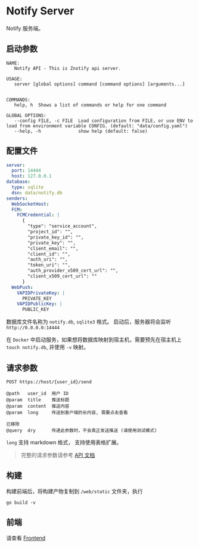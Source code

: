 # Notify Server

Notify 服务端。

## 启动参数

```shell
NAME:
   Notify API - This is Znotify api server.

USAGE:
   server [global options] command [command options] [arguments...]


COMMANDS:
   help, h  Shows a list of commands or help for one command

GLOBAL OPTIONS:
   --config FILE, -c FILE  Load configuration from FILE, or use ENV to load from environment variable CONFIG. (default: "data/config.yaml")
   --help, -h              show help (default: false)
```

## 配置文件

```yaml
server:
  port: 14444
  host: 127.0.0.1
database:
  type: sqlite
  dsn: data/notify.db
senders:
  WebSocketHost:
  FCM:
    FCMCredential: |
      {
        "type": "service_account",
        "project_id": "",
        "private_key_id": "",
        "private_key": "",
        "client_email": "",
        "client_id": "",
        "auth_uri": "",
        "token_uri": "",
        "auth_provider_x509_cert_url": "",
        "client_x509_cert_url": ""
      }
  WebPush:
    VAPIDPrivateKey: |
      PRIVATE_KEY
    VAPIDPublicKey: |
      PUBLIC_KEY
```

数据库文件名称为 `notify.db`, `sqlite3` 格式。
启动后，服务器将会监听 `http://0.0.0.0:14444` 

在 `Docker` 中启动服务，如果想将数据库映射到宿主机，需要预先在宿主机上 `touch notify.db`, 并使用 `-v` 映射。

## 请求参数
```
POST https://host/{user_id}/send

@path   user_id  用户 ID
@param  title    推送标题
@param  content  推送内容
@param  long     传送到客户端的长内容, 需要点击查看

已移除
@query  dry      传递此参数时，不会真正发送推送 (请使用测试模式)
```

`long` 支持 markdown 格式， 支持使用表格扩展。

> 完整的请求参数请参考 [API 文档](https://push.learningman.top/docs)

## 构建
构建前端后，将构建产物复制到 `/web/static` 文件夹，执行
```shell
go build -v
```

## 前端
请查看 [Frontend](https://github.com/ZNotify/frontend)
